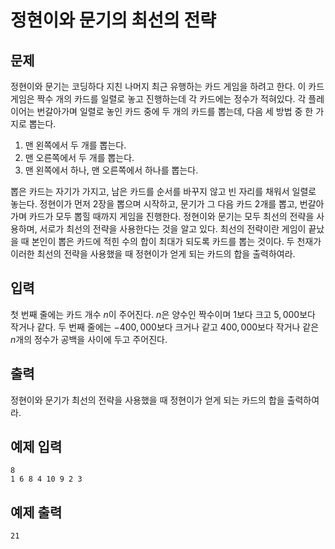 # 정현이와 문기의 최선의 전략

## 문제
정현이와 문기는 코딩하다 지친 나머지 최근 유행하는 카드 게임을 하려고 한다. 이 카드 게임은 짝수 개의 카드를 일렬로 놓고 진행하는데 각 카드에는 정수가 적혀있다. 각 플레이어는 번갈아가며 일렬로 놓인 카드 중에 두 개의 카드를 뽑는데, 다음 세 방법 중 한 가지로 뽑는다.  

1. 맨 왼쪽에서 두 개를 뽑는다.
2. 맨 오른쪽에서 두 개를 뽑는다.
3. 맨 왼쪽에서 하나, 맨 오른쪽에서 하나를 뽑는다.  

뽑은 카드는 자기가 가지고, 남은 카드를 순서를 바꾸지 않고 빈 자리를 채워서 일렬로 놓는다. 정현이가 먼저 2장을 뽑으며 시작하고, 문기가 그 다음 카드 2개를 뽑고, 번갈아 가며 카드가 모두 뽑힐 때까지 게임을 진행한다. 정현이와 문기는 모두 최선의 전략을 사용하며, 서로가 최선의 전략을 사용한다는 것을 알고 있다. 최선의 전략이란 게임이 끝났을 때 본인이 뽑은 카드에 적힌 수의 합이 최대가 되도록 카드를 뽑는 것이다. 두 천재가 이러한 최선의 전략을 사용했을 때 정현이가 얻게 되는 카드의 합을 출력하여라.

## 입력
첫 번째 줄에는 카드 개수 $n$이 주어진다. $n$은 양수인 짝수이며 $1$보다 크고 $5,000$보다 작거나 같다. 두 번째 줄에는 $-400,000$보다 크거나 같고 $400,000$보다 작거나 같은 $n$개의 정수가 공백을 사이에 두고 주어진다.

## 출력
정현이와 문기가 최선의 전략을 사용했을 때 정현이가 얻게 되는 카드의 합을 출력하여라.

## 예제 입력
```
8  
1 6 8 4 10 9 2 3
```

## 예제 출력
```
21
```